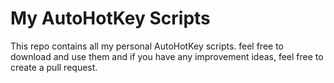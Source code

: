 # My AutoHotKey Scripts

This repo contains all my personal AutoHotKey scripts. feel free to download and use them and if you have any improvement ideas, feel free to create a pull request.
